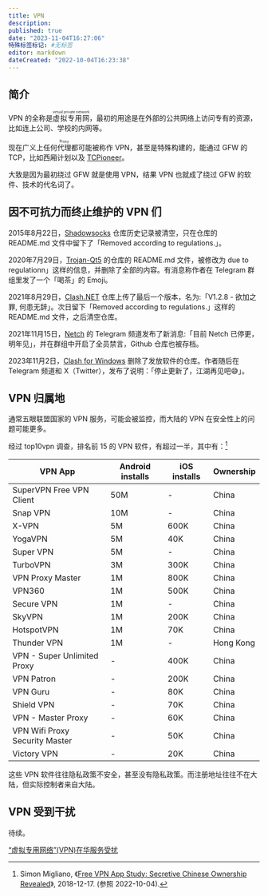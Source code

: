```yaml
---
title: VPN
description:
published: true
date: "2023-11-04T16:27:06"
特殊标签标记: #无标签
editor: markdown
dateCreated: "2022-10-04T16:23:38"
---
```


## 简介

VPN 的全称是<ruby>虚拟专用网<rp>(</rp><rt>virtual private network</rt><rp>)</rp></ruby>，最初的用途是在外部的公共网络上访问专有的资源，比如连上公司、学校的内网等。

现在广义上任何<ruby>代理<rp>(</rp><rt>Proxy</rt><rp>)</rp></ruby>都可能被称作 VPN，甚至是特殊构建的，能通过 GFW 的 TCP，比如西厢计划以及 [TCPioneer](/anti-censorship/VPN/TCPioneer.md)。

大致是因为最初绕过 GFW 就是使用 VPN，结果 VPN 也就成了绕过 GFW 的软件、技术的代名词了。

## 因不可抗力而终止维护的 VPN 们

2015年8月22日，[Shadowsocks](/anti-censorship/VPN/Shadowsocks.md) 仓库历史记录被清空，只在仓库的 README.md 文件中留下了「Removed according to regulations.」。

2020年7月29日，[Trojan-Qt5](/anti-censorship/VPN/Trojan_Qt5.md) 的仓库的 README.md 文件，被修改为 due to regulationn」这样的信息，并删除了全部的内容。有消息称作者在 Telegram 群组里发了一个「喝茶」的 Emoji。

2021年8月29日，[Clash.NET](/anti-censorship/VPN/ClashDotNetFramework.md) 仓库上传了最后一个版本，名为:「V1.2.8 - 欲加之罪, 何患无辞」。次日留下「Removed according to regulations.」这样的 README.md 文件，之后清空仓库。

2021年11月15日，[Netch](/anti-censorship/VPN/Netch.md) 的 Telegram 频道发布了新消息:「目前 Netch 已停更，明年见」，并在群组中开启了全员禁言，Github 仓库也被存档。

2023年11月2日，[Clash for Windows](/anti-censorship/VPN/clash_for_windows.md) 删除了发放软件的仓库。作者随后在 Telegram 频道和 X（Twitter），发布了说明：「停止更新了，江湖再见吧😅」。

## VPN 归属地

通常五眼联盟国家的 VPN 服务，可能会被监控，而大陆的 VPN 在安全性上的问题可能更多。

经过 top10vpn 调查，排名前 15 的 VPN 软件，有超过一半，其中有：[^fvio]

[^fvio]: Simon Migliano, 《[Free VPN App Study: Secretive Chinese Ownership Revealed](https://web.archive.org/web/20220628091658/https://www.top10vpn.com/research/free-vpn-investigations/ownership/)》, 2018-12-17. (参照 2022-10-04).

| VPN App                        | Android installs | iOS installs | Ownership |
| ------------------------------ | ---------------- | ------------ | --------- |
| SuperVPN Free VPN Client       | 50M              | -            | China     |
| Snap VPN                       | 10M              | -            | China     |
| X-VPN                          | 5M               | 600K         | China     |
| YogaVPN                        | 5M               | 40K          | China     |
| Super VPN                      | 5M               | -            | China     |
| TurboVPN                       | 3M               | 300K         | China     |
| VPN Proxy Master               | 1M               | 800K         | China     |
| VPN360                         | 1M               | 500K         | China     |
| Secure VPN                     | 1M               | -            | China     |
| SkyVPN                         | 1M               | 200K         | China     |
| HotspotVPN                     | 1M               | 70K          | China     |
| Thunder VPN                    | 1M               | -            | Hong Kong |
| VPN - Super Unlimited Proxy    | -                | 400K         | China     |
| VPN Patron                     | -                | 200K         | China     |
| VPN Guru                       | -                | 80K          | China     |
| Shield VPN                     | -                | 70K          | China     |
| VPN - Master Proxy             | -                | 60K          | China     |
| VPN Wifi Proxy Security Master | -                | 50K          | China     |
| Victory VPN                    | -                | 20K          | China     |

这些 VPN 软件往往隐私政策不安全，甚至没有隐私政策。而注册地址往往不在大陆，但实际控制者来自大陆。

## VPN 受到干扰

待续。

[“虚拟专用网络”(VPN)在华服务受扰](https://web.archive.org/web/20160414103717/http://www.voachinese.com/content/article-20110317-china-shenanigan-action-118164504/779424.html)
